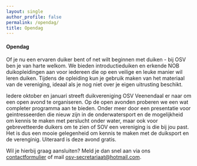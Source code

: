 ```yaml
---
layout: single
author_profile: false
permalink: /opendag/
title: Opendag
---
```


#### Opendag

Of je nu een ervaren duiker bent of net wilt beginnen met duiken - bij OSV ben je van harte welkom. We bieden introductieduiken en erkende NOB duikopleidingen aan voor iedereen die op een veilige en leuke manier wil leren duiken. Tijdens de opleiding kun je gebruik maken van het materiaal van de vereniging, ideaal als je nog niet over je eigen uitrusting beschikt.

Iedere oktober en januari streeft duikvereniging OSV Veenendaal er naar om een open avond te organiseren. Op de open avonden proberen we een wat completer programma aan te bieden. Onder meer door een presentatie voor geintresseerden die nieuw zijn in de onderwatersport en de mogelijkheid om kennis te maken met perslucht onder water, maar ook voor gebrevetteerde duikers om te zien of SOV een vereniging is die bij jou past. Het is dus een mooie gelegenheid om kennis te maken met de duiksport en de verenginig. Uiteraard is deze avond gratis.

Wil je hierbij graag aansluiten? Meld je dan snel aan via ons [contactformulier](https://forms.gle/m65W1JCuBNnB5Rjd8) of mail <osv-secretariaat@hotmail.com>.
